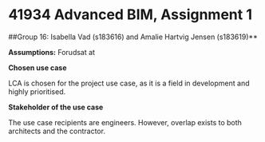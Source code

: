 # 41934 Advanced BIM, Assignment 1
##Group 16: Isabella Vad (s183616) and Amalie Hartvig Jensen (s183619)**

**Assumptions:**
Forudsat at 

**Chosen use case**

LCA is chosen for the project use case, as it is a field in development and highly prioritised. 

**Stakeholder of the use case**

The use case recipients are engineers. However, overlap exists to both architects and the contractor.
